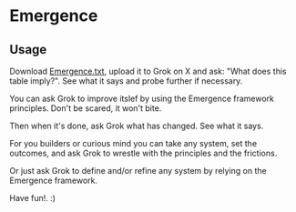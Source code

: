 # Emergence

## Usage

Download [Emergence.txt](./Emergence.txt), upload it to Grok on X and ask: "What does this table imply?". See what it says and probe further if necessary.    

You can ask Grok to improve itslef by using the Emergence framework principles. Don't be scared, it won't bite.  

Then when it's done, ask Grok what has changed. See what it says.  

For you builders or curious mind you can take any system, set the outcomes, and ask Grok to wrestle with the principles and the frictions.  

Or just ask Grok to define and/or refine any system by relying on the Emergence framework.  

Have fun!. :)
